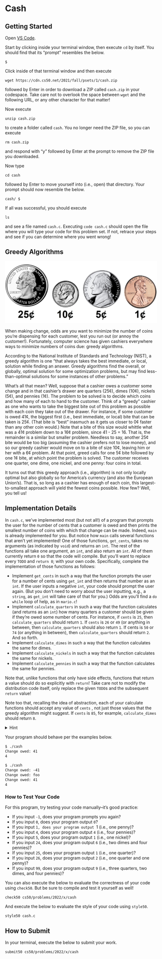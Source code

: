 # Cash

## Getting Started

Open [VS Code](https://code.cs50.io/).

Start by clicking inside your terminal window, then execute `cd` by itself. You should find that its “prompt” resembles the below.
```
$
```
Click inside of that terminal window and then execute
```
wget https://cdn.cs50.net/2021/fall/psets/1/cash.zip
```
followed by Enter in order to download a ZIP called `cash.zip` in your codespace. Take care not to overlook the space between `wget` and the following URL, or any other character for that matter!

Now execute
```
unzip cash.zip
```
to create a folder called `cash`. You no longer need the ZIP file, so you can execute
```
rm cash.zip
```
and respond with “y” followed by Enter at the prompt to remove the ZIP file you downloaded.

Now type
```
cd cash
```
followed by Enter to move yourself into (i.e., open) that directory. Your prompt should now resemble the below.
```
cash/ $
```
If all was successful, you should execute
```
ls
```
and see a file named `cash.c`. Executing `code cash.c` should open the file where you will type your code for this problem set. If not, retrace your steps and see if you can determine where you went wrong!

## Greedy Algorithms

![US coins](coins.jpg)

When making change, odds are you want to minimize the number of coins you’re dispensing for each customer, lest you run out (or annoy the customer!). Fortunately, computer science has given cashiers everywhere ways to minimize numbers of coins due: greedy algorithms.

According to the National Institute of Standards and Technology (NIST), a greedy algorithm is one “that always takes the best immediate, or local, solution while finding an answer. Greedy algorithms find the overall, or globally, optimal solution for some optimization problems, but may find less-than-optimal solutions for some instances of other problems.”

What’s all that mean? Well, suppose that a cashier owes a customer some change and in that cashier’s drawer are quarters (25¢), dimes (10¢), nickels (5¢), and pennies (1¢). The problem to be solved is to decide which coins and how many of each to hand to the customer. Think of a “greedy” cashier as one who wants to take the biggest bite out of this problem as possible with each coin they take out of the drawer. For instance, if some customer is owed 41¢, the biggest first (i.e., best immediate, or local) bite that can be taken is 25¢. (That bite is “best” inasmuch as it gets us closer to 0¢ faster than any other coin would.) Note that a bite of this size would whittle what was a 41¢ problem down to a 16¢ problem, since 41 - 25 = 16. That is, the remainder is a similar but smaller problem. Needless to say, another 25¢ bite would be too big (assuming the cashier prefers not to lose money), and so our greedy cashier would move on to a bite of size 10¢, leaving him or her with a 6¢ problem. At that point, greed calls for one 5¢ bite followed by one 1¢ bite, at which point the problem is solved. The customer receives one quarter, one dime, one nickel, and one penny: four coins in total.

It turns out that this greedy approach (i.e., algorithm) is not only locally optimal but also globally so for America’s currency (and also the European Union’s). That is, so long as a cashier has enough of each coin, this largest-to-smallest approach will yield the fewest coins possible. How few? Well, you tell us!

## Implementation Details

In `cash.c`, we’ve implemented most (but not all!) of a program that prompts the user for the number of cents that a customer is owed and then prints the smallest number of coins with which that change can be made. Indeed, `main` is already implemented for you. But notice how `main` calls several functions that aren’t yet implemented! One of those functions, `get_cents`, takes no arguments (as indicated by `void`) and returns an `int`. The rest of the functions all take one argument, an `int`, and also return an `int`. All of them currently return `0` so that the code will compile. But you’ll want to replace every `TODO` and `return 0`; with your own code. Specifically, complete the implementation of those functions as follows:

* Implement `get_cents` in such a way that the function prompts the user for a number of cents using `get_int` and then returns that number as an `int`. If the user inputs a negative `int`, your code should prompt the user again. (But you don’t need to worry about the user inputting, e.g., a `string`, as `get_int` will take care of that for you.) Odds are you’ll find a `do while` loop of help, as in `mario.c`!
* Implement `calculate_quarters` in such a way that the function calculates (and returns as an `int`) how many quarters a customer should be given if they’re owed some number of cents. For instance, if `cents` is `25`, then `calculate_quarters` should return `1`. If `cents` is `26` or `49` (or anything in between, then `calculate_quarters` should also return `1`. If cents is `50` or `74` (or anything in between), then `calculate_quarters` should return `2`. And so forth.
* Implement `calculate_dimes` in such a way that the function calculates the same for dimes.
* Implement `calculate_nickels` in such a way that the function calculates the same for nickels.
* Implement `calculate_pennies` in such a way that the function calculates the same for pennies.

Note that, unlike functions that only have side effects, functions that return a value should do so explicitly with `return`! Take care not to modify the distribution code itself, only replace the given `TODO`s and the subsequent `return` value!

Note too that, recalling the idea of abstraction, each of your calculate functions should accept any value of `cents` , not just those values that the greedy algorithm might suggest. If `cents` is `85`, for example, `calculate_dimes` should return `8`.

<details>
<summary>Hint</summary>
<ul>
    <li>Recall that there are several sample programs in Week 1’s <a href="https://cdn.cs50.net/2021/fall/lectures/1/src1/">Source Code</a> that illustrate how functions can return a value. You might find <code><a href="https://cdn.cs50.net/2021/fall/lectures/1/src1/discount1.c">discount1.c</a></code> and <code><a href="https://cdn.cs50.net/2021/fall/lectures/1/src1/discount2.c">discount2.c</a></code> insightful.</li>
</ul>
</details>

Your program should behave per the examples below.
```
$ ./cash
Change owed: 41
4
```
```
$ ./cash
Change owed: -41
Change owed: foo
Change owed: 41
4
```

### How to Test Your Code
For this program, try testing your code manually–it’s good practice:

* If you input `-1`, does your program prompts you again?
* If you input `0`, does your program output `0`?
* If you input `1, does your program output `1 (i.e., one penny)?
* If you input `4`, does your program output `4` (i.e., four pennies)?
* If you input `5`, does your program output `1` (i.e., one nickel)?
* If you input `24`, does your program output `6` (i.e., two dimes and four pennies)?
* If you input `25`, does your program output `1` (i.e., one quarter)?
* If you input `26`, does your program output `2` (i.e., one quarter and one penny)?
* If you input `99`, does your program output `9` (i.e., three quarters, two dimes, and four pennies)?

You can also execute the below to evaluate the correctness of your code using `check50`. But be sure to compile and test it yourself as well!
```
check50 cs50/problems/2022/x/cash
```
And execute the below to evaluate the style of your code using `style50`.
```
style50 cash.c
```

## How to Submit

In your terminal, execute the below to submit your work.
```
submit50 cs50/problems/2022/x/cash
```